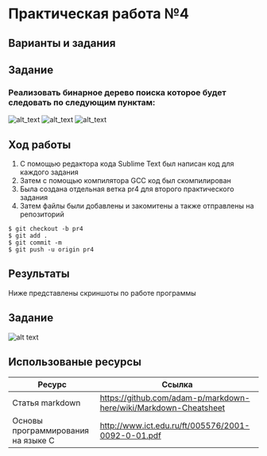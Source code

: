 # Практическая работа №4
## Варианты и задания
## Задание
### Реализовать бинарное дерево поиска которое будет следовать по следующим пунктам:
![alt_text](https://pp.userapi.com/c854424/v854424032/11dda/7gcyH0J-MOI.jpg)
![alt_text](https://pp.userapi.com/c854424/v854424032/11dd2/h_SLZHnY8MA.jpg)
![alt_text](https://pp.userapi.com/c854424/v854424032/11dca/b1is7l1Tcx4.jpg)
## Ход работы
1. С помощью редактора кода Sublime Text был написан код для каждого задания
2. Затем с помощью компилятора GCC код был скомпилирован
3. Была создана отдельная ветка pr4 для второго практического задания
4. Затем файлы были добавлены и закомитены а также отправлены на репозиторий
```
$ git checkout -b pr4
$ git add .
$ git commit -m
$ git push -u origin pr4
```
## Результаты
Ниже представлены скриншоты по работе программы
## Задание
![alt text](https://pp.userapi.com/c851536/v851536996/14e719/scCT0SHqHqk.jpg)

## Использованые ресурсы

| Ресурс          | Ссылка                                                           |
| ------------    | -----------------------------------------------------------------|
| Статья markdown | https://github.com/adam-p/markdown-here/wiki/Markdown-Cheatsheet |
| Основы программирования на языке С         | http://www.ict.edu.ru/ft/005576/2001-0092-0-01.pdf               |

